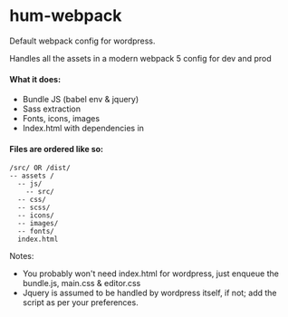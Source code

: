 # hum-webpack
Default webpack config for wordpress.

Handles all the assets in a modern webpack 5 config for dev and prod

#### What it does:
- Bundle JS (babel env & jquery)
- Sass extraction
- Fonts, icons, images
- Index.html with dependencies in <head>

#### Files are ordered like so:

```
/src/ OR /dist/
-- assets /
  -- js/
    -- src/
  -- css/
  -- scss/
  -- icons/
  -- images/
  -- fonts/
  index.html
```  

Notes:
- You probably won't need index.html for wordpress, just enqueue the bundle.js, main.css & editor.css
- Jquery is assumed to be handled by wordpress itself, if not; add the script as per your preferences.
